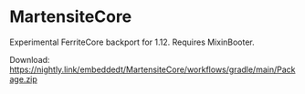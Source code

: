 # MartensiteCore

Experimental FerriteCore backport for 1.12. Requires MixinBooter.

Download: https://nightly.link/embeddedt/MartensiteCore/workflows/gradle/main/Package.zip
